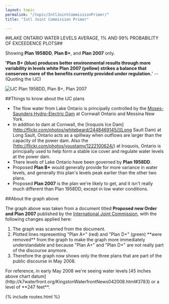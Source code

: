 ```yaml
---
layout: topic
permalink: "/topic/IntlJointCommissionPrimer/"
title: "Intl Joint Commission Primer"

---
```


##LAKE ONTARIO WATER LEVELS AVERAGE, 1% AND 99% PROBABILITY OF EXCEEDENCE PLOTS##

Showing **Plan 1958DD**, **Plan B+**, and **Plan 2007** only.

**'Plan B+ (blue) produces better environmental results through more variability in levels white Plan 2007 (yellow) strikes a balance that conserves more of the benefits currently provided under regulation.**' -- (Quoting the IJC)

<img src="Images/ijcsummary960.jpg" alt="IJC Plan 1958DD, Plan B+, Plan 2007">

##Things to know about the IJC plans

* The flow water from Lake Ontario is principally controlled by the [Moses-Saunders Hydro-Electric Dam](http://flickr.com/search/?q=Moses+Saunders&m=text) at Cornwall Ontario and Messina New York.
* In addition to dam at Cornwall, the [Iroquois Ice Dam](http://flickr.com/photos/whitebeard/2448469145/](Long Sault Dam) at Long Sault, Ontario acts as a spillway when outflows are larger than the capacity of the power dam.  Also the [http://flickr.com/photos/youstamy/1222100624/) at Iroquois, Ontario is principally used to help form a stable ice cover and regulate water levels at the power dam.
* There levels of Lake Ontario have been governed by **Plan 1958DD**.
* Proposed **Plan B+** would generally provide for more variance in water levels, and generally this plan's levels peak earlier than the other two plans.
* Proposed **Plan 2007** is the plan we're likely to get, and it isn't really much different than Plan 1958DD, except in low water conditions.

##About the graph above

The graph above was taken from a document titled ****Proposed new Order and Plan 2007**** published by the [International Joint Commission](http://www.ijc.org), with the following changes applied here:
<ol>
<li> The graph was scanned from the document.
<li> Plotted lines representing "Plan A+" (red) and "Plan D+" (green) **were removed** from the graph to make the graph more immediately understandable and because "Plan A+" and "Plan D+" are not really part of the discourse anymore.
<li> Therefore the graph now shows only the three plans that are part of the public discourse in May 2008.
</ol>
For reference, in early May 2008 we're seeing water levels [45 inches above chart datum](http://k7waterfront.org/KingstonWaterfrontNews042008.html#3783) or a level of **247 feet**.

{% include routes.html %}
